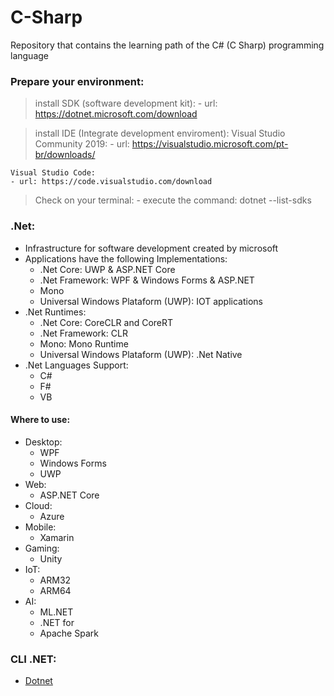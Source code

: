 # C-Sharp
Repository that contains the learning path of the C# (C Sharp) programming language 

### Prepare your environment:
> install SDK (software development kit):
    - url: https://dotnet.microsoft.com/download

> install IDE (Integrate development enviroment):
    Visual Studio Community 2019:
    - url: https://visualstudio.microsoft.com/pt-br/downloads/

    Visual Studio Code:
    - url: https://code.visualstudio.com/download

> Check on your terminal:
    - execute the command: dotnet --list-sdks

### .Net:
- Infrastructure for software development created by microsoft
- Applications have the following Implementations:
    - .Net Core: UWP & ASP.NET Core
    - .Net Framework: WPF & Windows Forms & ASP.NET
    - Mono
    - Universal Windows Plataform (UWP): IOT applications
- .Net Runtimes:
    - .Net Core: CoreCLR and CoreRT
    - .Net Framework: CLR
    - Mono: Mono Runtime
    - Universal Windows Plataform (UWP): .Net Native
- .Net Languages Support:
    - C#
    - F#
    - VB

#### Where to use:
- Desktop:
    - WPF
    - Windows Forms
    - UWP
- Web:
    - ASP.NET Core
- Cloud:
    - Azure
- Mobile:
    - Xamarin
- Gaming:
    - Unity
- IoT:
    - ARM32
    - ARM64
- AI:
    - ML.NET
    - .NET for
    - Apache Spark

### CLI .NET:
- [Dotnet](/cli-dotnet.md)